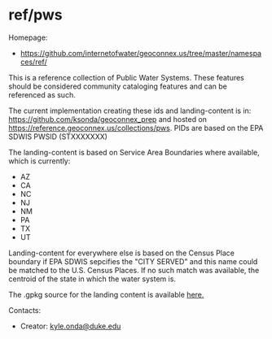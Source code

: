 ref/pws
===

Homepage:
* https://github.com/internetofwater/geoconnex.us/tree/master/namespaces/ref/

This is a reference collection of Public Water Systems. These features should be considered community cataloging features and can be referenced as such. 

The current implementation creating these ids and landing-content is in: https://github.com/ksonda/geoconnex_prep and hosted on
https://reference.geoconnex.us/collections/pws. PIDs are based on the EPA SDWIS PWSID (STXXXXXXX)

The landing-content is based on Service Area Boundaries where available, which is currently:

 - AZ
 - CA
 - NC
 - NJ
 - NM
 - PA
 - TX
 - UT
 

Landing-content for everywhere else is based on the Census Place boundary if EPA SDWIS sepcifies the "CITY SERVED" and this name could be matched to the U.S. Census Places. If no such match was available, the centroid of the state in which the water system is.

The .gpkg source for the landing content is available [here.](https://www.hydroshare.org/resource/3295a17b4cc24d34bd6a5c5aaf753c50/data/contents/pws.gpkg)

Contacts: 
* Creator: <kyle.onda@duke.edu>
